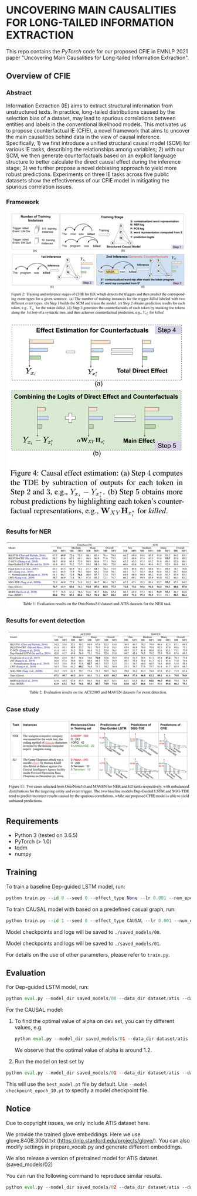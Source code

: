UNCOVERING MAIN CAUSALITIES FOR LONG-TAILED INFORMATION EXTRACTION 
==========

This repo contains the *PyTorch* code for our proposed CFIE in EMNLP 2021 paper "Uncovering Main Causalities for Long-tailed Information Extraction".

## Overview of CFIE

### Abstract

Information Extraction (IE) aims to extract structural information from unstructured texts. In practice, long-tailed distributions caused by the selection bias of a dataset, may lead to spurious correlations between entities and labels in the conventional likelihood models. This motivates us to propose counterfactual IE (CFIE), a novel framework that aims to uncover the main causalities behind data in the view of causal inference. Specifically, 1) we first introduce a unified structural causal model (SCM) for various IE tasks, describing the relationships among variables; 2) with our SCM, we then generate counterfactuals based on an explicit language structure to better calculate the direct causal effect during the inference stage; 3) we further propose a novel debiasing approach to yield more robust predictions. Experiments on three IE tasks across five public datasets show the effectiveness of our CFIE model in mitigating the spurious correlation issues.

### Framework

![arch1](./fig/arch1.png)

<img src="./fig/arch2.png" alt="arch2" style="zoom:70%;" />

### Results for NER

![ner](./fig/ner.png)

### Results for event detection

![ed](./fig/ed.png)

### Case study

![case](./fig/case.png)

## Requirements

- Python 3 (tested on 3.6.5)
- PyTorch (> 1.0)
- tqdm
- numpy


## Training

To train a baseline Dep-guided LSTM model, run:
```python
python train.py --id 0 --seed 0 --effect_type None --lr 0.001 --num_epoch 1000 --data_dir dataset/atis --vocab_dir dataset/atis 
```

To train CAUSAL model with based on a predefined casual graph, run:
```python
python train.py --id 1 --seed 0 --effect_type CAUSAL --lr 0.001 --num_epoch 1000 --data_dir dataset/atis --vocab_dir dataset/atis 
```

Model checkpoints and logs will be saved to `./saved_models/00`.

Model checkpoints and logs will be saved to `./saved_models/01`.

For details on the use of other parameters, please refer to `train.py`.

## Evaluation

For Dep-guided LSTM model, run:

```python
python eval.py --model_dir saved_models/00 --data_dir dataset/atis --dataset test --effect_type None
```
For the CAUSAL model:

1. To find the optimal value of alpha on dev set, you can try different values, e.g. 

   ```python
   python eval.py --model_dir saved_models/01 --data_dir dataset/atis --dataset dev --effect_type CAUSAL --alpha 1.2
   ```

   We observe that the optimal value of alpha is around 1.2. 

2.  Run the model on test set by 

   ```python
   python eval.py --model_dir saved_models/01 --data_dir dataset/atis --dataset test --effect_type CAUSAL --alpha 1.2
   ```

This will use the `best_model.pt` file by default. Use `--model checkpoint_epoch_10.pt` to specify a model checkpoint file.



## Notice

Due to copyright issues, we only include ATIS dataset here. 

We provide the trained glove embeddings. Here we use glove.840B.300d.txt (https://nlp.stanford.edu/projects/glove/). You can also modify settings in prepare_vocab.py and generate different embeddings.

We also release a version of pretrained model for ATIS dataset. (saved_models/02) 

You can run the following command to reproduce similar results.

```python
python eval.py --model_dir saved_models/02 --data_dir dataset/atis --dataset test --effect_type CAUSAL --alpha 1.2
```

